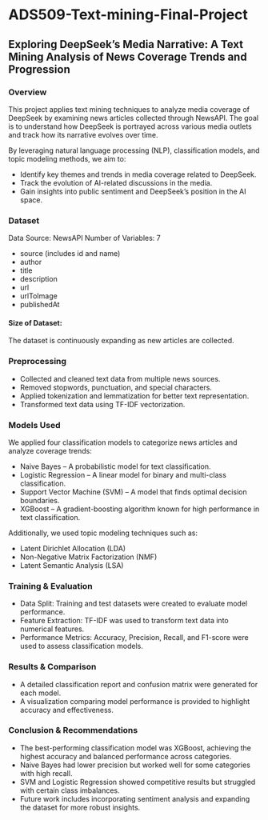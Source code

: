 # ADS509-Text-mining-Final-Project

## Exploring DeepSeek’s Media Narrative: A Text Mining Analysis of News Coverage Trends and Progression
### Overview
This project applies text mining techniques to analyze media coverage of DeepSeek by examining news articles collected through NewsAPI. The goal is to understand how DeepSeek is portrayed across various media outlets and track how its narrative evolves over time.

By leveraging natural language processing (NLP), classification models, and topic modeling methods, we aim to:

* Identify key themes and trends in media coverage related to DeepSeek.
* Track the evolution of AI-related discussions in the media.
* Gain insights into public sentiment and DeepSeek’s position in the AI space.

### Dataset
Data Source: NewsAPI
Number of Variables: 7
* source (includes id and name)
* author
* title
* description
* url
* urlToImage
* publishedAt
#### Size of Dataset:
The dataset is continuously expanding as new articles are collected.
### Preprocessing
* Collected and cleaned text data from multiple news sources.
* Removed stopwords, punctuation, and special characters.
* Applied tokenization and lemmatization for better text representation.
* Transformed text data using TF-IDF vectorization.
### Models Used
We applied four classification models to categorize news articles and analyze coverage trends:
* Naive Bayes – A probabilistic model for text classification.
* Logistic Regression – A linear model for binary and multi-class classification.
* Support Vector Machine (SVM) – A model that finds optimal decision boundaries.
* XGBoost – A gradient-boosting algorithm known for high performance in text classification.

Additionally, we used topic modeling techniques such as:
* Latent Dirichlet Allocation (LDA)
* Non-Negative Matrix Factorization (NMF)
* Latent Semantic Analysis (LSA)

### Training & Evaluation
* Data Split: Training and test datasets were created to evaluate model performance.
* Feature Extraction: TF-IDF was used to transform text data into numerical features.
* Performance Metrics: Accuracy, Precision, Recall, and F1-score were used to assess classification models.
### Results & Comparison
* A detailed classification report and confusion matrix were generated for each model.
* A visualization comparing model performance is provided to highlight accuracy and effectiveness.
### Conclusion & Recommendations
* The best-performing classification model was XGBoost, achieving the highest accuracy and balanced performance across categories.
* Naive Bayes had lower precision but worked well for some categories with high recall.
* SVM and Logistic Regression showed competitive results but struggled with certain class imbalances.
* Future work includes incorporating sentiment analysis and expanding the dataset for more robust insights.
